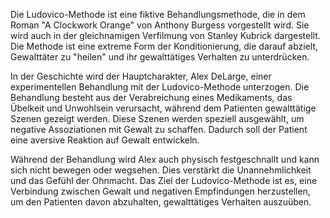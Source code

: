 Die Ludovico-Methode ist eine fiktive Behandlungsmethode, die in dem Roman "A Clockwork Orange" von Anthony Burgess vorgestellt wird. Sie wird auch in der gleichnamigen Verfilmung von Stanley Kubrick dargestellt. Die Methode ist eine extreme Form der Konditionierung, die darauf abzielt, Gewalttäter zu "heilen" und ihr gewalttätiges Verhalten zu unterdrücken.

In der Geschichte wird der Hauptcharakter, Alex DeLarge, einer experimentellen Behandlung mit der Ludovico-Methode unterzogen. Die Behandlung besteht aus der Verabreichung eines Medikaments, das Übelkeit und Unwohlsein verursacht, während dem Patienten gewalttätige Szenen gezeigt werden. Diese Szenen werden speziell ausgewählt, um negative Assoziationen mit Gewalt zu schaffen. Dadurch soll der Patient eine aversive Reaktion auf Gewalt entwickeln.

Während der Behandlung wird Alex auch physisch festgeschnallt und kann sich nicht bewegen oder wegsehen. Dies verstärkt die Unannehmlichkeit und das Gefühl der Ohnmacht. Das Ziel der Ludovico-Methode ist es, eine Verbindung zwischen Gewalt und negativen Empfindungen herzustellen, um den Patienten davon abzuhalten, gewalttätiges Verhalten auszuüben.